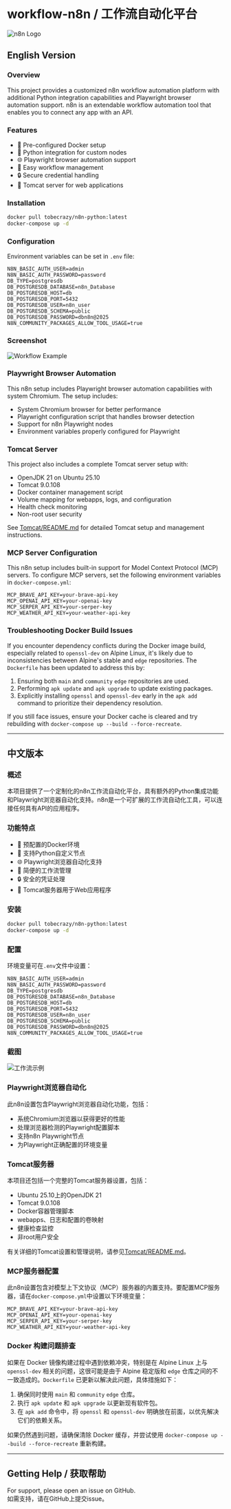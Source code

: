 # workflow-n8n / 工作流自动化平台

![n8n Logo](https://user-images.githubusercontent.com/10284570/173569848-c624317f-42b1-45a6-ab09-f0ea3c247648.png)

## English Version

### Overview
This project provides a customized n8n workflow automation platform with additional Python integration capabilities and Playwright browser automation support. n8n is an extendable workflow automation tool that enables you to connect any app with an API.

### Features
- 🚀 Pre-configured Docker setup
- 🐍 Python integration for custom nodes
- 🌐 Playwright browser automation support
- 🔄 Easy workflow management
- 🔒 Secure credential handling
- 🐳 Tomcat server for web applications

### Installation
```bash
docker pull tobecrazy/n8n-python:latest
docker-compose up -d
```

### Configuration
Environment variables can be set in `.env` file:
```
N8N_BASIC_AUTH_USER=admin
N8N_BASIC_AUTH_PASSWORD=password
DB_TYPE=postgresdb
DB_POSTGRESDB_DATABASE=n8n_Database
DB_POSTGRESDB_HOST=db
DB_POSTGRESDB_PORT=5432
DB_POSTGRESDB_USER=n8n_user
DB_POSTGRESDB_SCHEMA=public
DB_POSTGRESDB_PASSWORD=dbn8n@2025
N8N_COMMUNITY_PACKAGES_ALLOW_TOOL_USAGE=true
```

### Screenshot
![Workflow Example](n8n_mcp_demo.gif)

### Playwright Browser Automation
This n8n setup includes Playwright browser automation capabilities with system Chromium. The setup includes:
- System Chromium browser for better performance
- Playwright configuration script that handles browser detection
- Support for n8n Playwright nodes
- Environment variables properly configured for Playwright

### Tomcat Server
This project also includes a complete Tomcat server setup with:
- OpenJDK 21 on Ubuntu 25.10
- Tomcat 9.0.108
- Docker container management script
- Volume mapping for webapps, logs, and configuration
- Health check monitoring
- Non-root user security

See [Tomcat/README.md](Tomcat/README.md) for detailed Tomcat setup and management instructions.

### MCP Server Configuration
This n8n setup includes built-in support for Model Context Protocol (MCP) servers. To configure MCP servers, set the following environment variables in `docker-compose.yml`:
```
MCP_BRAVE_API_KEY=your-brave-api-key
MCP_OPENAI_API_KEY=your-openai-key
MCP_SERPER_API_KEY=your-serper-key
MCP_WEATHER_API_KEY=your-weather-api-key
```

### Troubleshooting Docker Build Issues

If you encounter dependency conflicts during the Docker image build, especially related to `openssl-dev` on Alpine Linux, it's likely due to inconsistencies between Alpine's stable and `edge` repositories. The `Dockerfile` has been updated to address this by:

1.  Ensuring both `main` and `community` `edge` repositories are used.
2.  Performing `apk update` and `apk upgrade` to update existing packages.
3.  Explicitly installing `openssl` and `openssl-dev` early in the `apk add` command to prioritize their dependency resolution.

If you still face issues, ensure your Docker cache is cleared and try rebuilding with `docker-compose up --build --force-recreate`.

---

## 中文版本

### 概述
本项目提供了一个定制化的n8n工作流自动化平台，具有额外的Python集成功能和Playwright浏览器自动化支持。n8n是一个可扩展的工作流自动化工具，可以连接任何具有API的应用程序。

### 功能特点
- 🚀 预配置的Docker环境
- 🐍 支持Python自定义节点
- 🌐 Playwright浏览器自动化支持
- 🔄 简便的工作流管理
- 🔒 安全的凭证处理
- 🐳 Tomcat服务器用于Web应用程序

### 安装
```bash
docker pull tobecrazy/n8n-python:latest
docker-compose up -d
```

### 配置
环境变量可在`.env`文件中设置：
```
N8N_BASIC_AUTH_USER=admin
N8N_BASIC_AUTH_PASSWORD=password
DB_TYPE=postgresdb
DB_POSTGRESDB_DATABASE=n8n_Database
DB_POSTGRESDB_HOST=db
DB_POSTGRESDB_PORT=5432
DB_POSTGRESDB_USER=n8n_user
DB_POSTGRESDB_SCHEMA=public
DB_POSTGRESDB_PASSWORD=dbn8n@2025
N8N_COMMUNITY_PACKAGES_ALLOW_TOOL_USAGE=true
```

### 截图
![工作流示例](n8n_mcp_demo.gif)

### Playwright浏览器自动化
此n8n设置包含Playwright浏览器自动化功能，包括：
- 系统Chromium浏览器以获得更好的性能
- 处理浏览器检测的Playwright配置脚本
- 支持n8n Playwright节点
- 为Playwright正确配置的环境变量

### Tomcat服务器
本项目还包括一个完整的Tomcat服务器设置，包括：
- Ubuntu 25.10上的OpenJDK 21
- Tomcat 9.0.108
- Docker容器管理脚本
- webapps、日志和配置的卷映射
- 健康检查监控
- 非root用户安全

有关详细的Tomcat设置和管理说明，请参见[Tomcat/README.md](Tomcat/README.md)。

### MCP服务器配置
此n8n设置包含对模型上下文协议（MCP）服务器的内置支持。要配置MCP服务器，请在`docker-compose.yml`中设置以下环境变量：
```
MCP_BRAVE_API_KEY=your-brave-api-key
MCP_OPENAI_API_KEY=your-openai-key
MCP_SERPER_API_KEY=your-serper-key
MCP_WEATHER_API_KEY=your-weather-api-key
```

### Docker 构建问题排查

如果在 Docker 镜像构建过程中遇到依赖冲突，特别是在 Alpine Linux 上与 `openssl-dev` 相关的问题，这很可能是由于 Alpine 稳定版和 `edge` 仓库之间的不一致造成的。`Dockerfile` 已更新以解决此问题，具体措施如下：

1.  确保同时使用 `main` 和 `community` `edge` 仓库。
2.  执行 `apk update` 和 `apk upgrade` 以更新现有软件包。
3.  在 `apk add` 命令中，将 `openssl` 和 `openssl-dev` 明确放在前面，以优先解决它们的依赖关系。

如果仍然遇到问题，请确保清除 Docker 缓存，并尝试使用 `docker-compose up --build --force-recreate` 重新构建。

---

## Getting Help / 获取帮助
For support, please open an issue on GitHub.  
如需支持，请在GitHub上提交issue。
